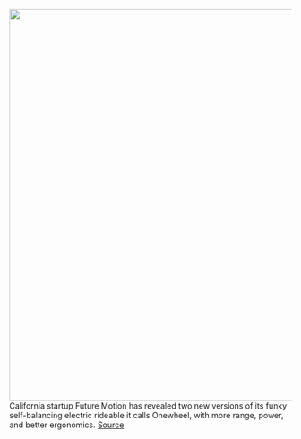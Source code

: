 <img src='https://cdn.vox-cdn.com/thumbor/s7PPdeThfddbyxneHl6PhQjOcYo=/0x0:4000x2666/1200x800/filters:focal(601x1137:1241x1777)/cdn.vox-cdn.com/uploads/chorus_image/image/70053037/Shot_2_Dust.0.jpg' width='700px' /><br/>
California startup Future Motion has revealed two new versions of its funky self-balancing electric rideable it calls Onewheel, with more range, power, and better ergonomics.
<a href='https://www.theverge.com/2021/10/27/22749004/onewheel-gt-pint-x-price-specs-future-motion'> Source <a/>
